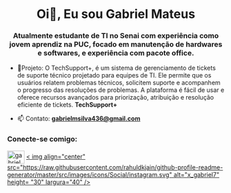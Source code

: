 <h1 align="center">Oi👋, Eu sou Gabriel Mateus</h1>
<h3 align="center">Atualmente estudante de TI no Senai com experiência como jovem aprendiz na PUC, focado em manutenção de hardwares e softwares, e experiência com pacote office.</h3>

- 🔭Projeto: O TechSupport+, é um sistema de gerenciamento de tickets de suporte técnico projetado para equipes de TI. Ele permite que os usuários relatem problemas técnicos, solicitem suporte e acompanhem o progresso das resoluções de problemas. A plataforma é fácil de usar e oferece recursos avançados para priorização, atribuição e resolução eficiente de tickets. **TechSupport+**


- 📫 Contato: **gabrielmsilva436@gmail.com**


<h3 align="left">Conecte-se comigo:</h3>
<p align="left">
<a href="https://linkedin.com/in /gabrielmateus436" target="blank"><img align="center" src="https://raw.githubusercontent.com/rahuldkjain/github-profile-readme-generator/master/src/images/icons/Social/linked -in-alt.svg" alt="gabrielmateus436" height="30" width="40" /></a>
<a href="https://instagram.com/x_gabriel7" target="blank">< img align="center" src="https://raw.githubusercontent.com/rahuldkjain/github-profile-readme-generator/master/src/images/icons/Social/instagram.svg" alt="x_gabriel7" height= "30" largura="40" /></a>
</p>
